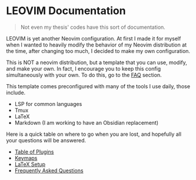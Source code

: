 # LEOVIM Documentation

> Not even my thesis' codes have this sort of documentation.

LEOVIM is yet another Neovim configuration. At first I made it for myself when I wanted to heavily modify the behavior of my Neovim distribution at the time, after changing too much, I decided to make my own configuration.

This is NOT a neovim distribution, but a template that you can use, modify, and make your own. In fact, I encourage you to keep this config simultaneously with your own. To do this, go to the [FAQ](./faq.md) section.

This template comes preconfigured with many of the tools I use daily, those include.

* LSP for common languages
* Tmux
* LaTeX
* Markdown (I am working to have an Obsidian replacement)

Here is a quick table on where to go when you are lost, and hopefully all your questions will be answered.

* [Table of Plugins](./table-of-plugins.md) 
* [Keymaps](./keymaps.md) 
* [LaTeX Setup](./latex.md) 
* [Frequently Asked Questions](./faq.md) 
